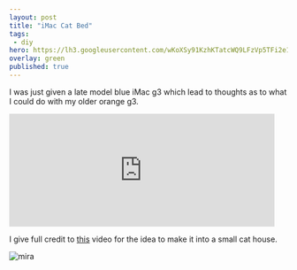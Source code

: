 ```yaml
---
layout: post
title: "iMac Cat Bed"
tags:
 - diy
hero: https://lh3.googleusercontent.com/wKoXSy91KzhKTatcWQ9LFzVp5TFi2e10vxdBUbBSlsgu_6ryu87MsBFuJgtFqluR_UGnUAtdoCUf_piZkaIb7_UlTybrzjD47J33apFGj_X6bIdJcvBHCZTsC91LUkFod8JKmvQ9Xw
overlay: green
published: true
---
```


I was just given a late model blue iMac g3 which lead to thoughts as to what I could do with my older orange g3.

<iframe src="https://giphy.com/embed/I7rQpNy0j8vPW" width="480" height="204" frameBorder="0" class="giphy-embed" allowFullScreen></iframe>

I give full credit to [this](https://www.youtube.com/watch?v=SdFIi-ZF-6M) video for the idea to make it into a small cat house.

![mira](https://lh3.googleusercontent.com/GioNE_F--DGlm6vtUa5EWP0uGHhqB-c9ne9qYjEBiNZpcfpU5Gr6ouB18u8ejyJpzZ0cB0aErLEbh_czeyBKOP4gBwikB-vnVvyp8niH8iJ7POBL0TFfYNcQOm3GbfUJzKQwqIiUmQ)
